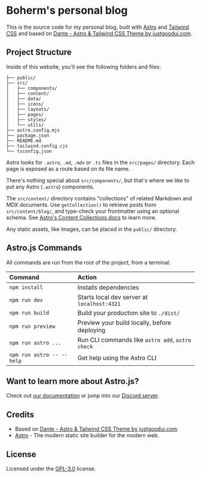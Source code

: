 # Boherm's personal blog

This is the source code for my personal blog, built with [Astro](https://astro.build) and [Tailwind CSS](https://tailwindcss.com/) and based on [Dante - Astro & Tailwind CSS Theme by justgoodui.com](https://github.com/JustGoodUI/dante-astro-theme).

## Project Structure

Inside of this website, you'll see the following folders and files:

```text
├── public/
├── src/
│   ├── components/
│   ├── content/
│   ├── data/
│   ├── icons/
│   ├── layouts/
│   ├── pages/
│   ├── styles/
│   └── utils/
├── astro.config.mjs
├── package.json
├── README.md
├── tailwind.config.cjs
└── tsconfig.json
```

Astro looks for `.astro`, `.md`, `.mdx` or `.ts` files in the `src/pages/` directory. Each page is exposed as a route based on its file name.

There's nothing special about `src/components/`, but that's where we like to put any Astro (`.astro`) components.

The `src/content/` directory contains "collections" of related Markdown and MDX documents. Use `getCollection()` to retrieve posts from `src/content/blog/`, and type-check your frontmatter using an optional schema. See [Astro's Content Collections docs](https://docs.astro.build/en/guides/content-collections/) to learn more.

Any static assets, like images, can be placed in the `public/` directory.

## Astro.js Commands

All commands are run from the root of the project, from a terminal:

| Command                   | Action                                           |
| :------------------------ | :----------------------------------------------- |
| `npm install`             | Installs dependencies                            |
| `npm run dev`             | Starts local dev server at `localhost:4321`      |
| `npm run build`           | Build your production site to `./dist/`          |
| `npm run preview`         | Preview your build locally, before deploying     |
| `npm run astro ...`       | Run CLI commands like `astro add`, `astro check` |
| `npm run astro -- --help` | Get help using the Astro CLI                     |

## Want to learn more about Astro.js?

Check out [our documentation](https://docs.astro.build) or jump into our [Discord server](https://astro.build/chat).

## Credits

- Based on [Dante - Astro & Tailwind CSS Theme by justgoodui.com](https://github.com/JustGoodUI/dante-astro-theme).
- [Astro](https://astro.build) - The modern static site builder for the modern
  web.

## License

Licensed under the [GPL-3.0](https://github.com/JustGoodUI/dante-astro-theme/blob/main/LICENSE) license.
